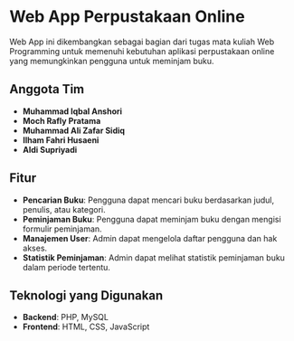 # Web App Perpustakaan Online

Web App ini dikembangkan sebagai bagian dari tugas mata kuliah Web Programming untuk memenuhi kebutuhan aplikasi perpustakaan online yang memungkinkan pengguna untuk meminjam buku.

## Anggota Tim

- **Muhammad Iqbal Anshori**
- **Moch Rafly Pratama** 
- **Muhammad Ali Zafar Sidiq**
- **Ilham Fahri Husaeni**
- **Aldi Supriyadi**

## Fitur

- **Pencarian Buku**: Pengguna dapat mencari buku berdasarkan judul, penulis, atau kategori.
- **Peminjaman Buku**: Pengguna dapat meminjam buku dengan mengisi formulir peminjaman.
- **Manajemen User**: Admin dapat mengelola daftar pengguna dan hak akses.
- **Statistik Peminjaman**: Admin dapat melihat statistik peminjaman buku dalam periode tertentu.

## Teknologi yang Digunakan

- **Backend**: PHP, MySQL
- **Frontend**: HTML, CSS, JavaScript
